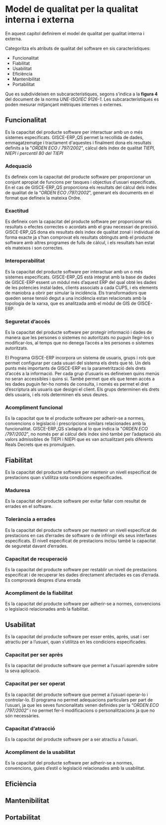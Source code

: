# Model de qualitat per la qualitat interna i externa
En aquest capítol definirem el model de qualitat per qualitat interna i externa.

Categoritza els atributs de qualitat del software en sis característiques:

* Funcionalitat
* Fiabilitat
* Usabilitat
* Eficiència
* Mantenibilitat
* Portabilitat

Que es subdivideixen en subcaracterístiques,  segons s’indica a la **figura 4**
del document de la norma _UNE-ISO/IEC 9126-1_. Les subcaracterístiques es poden
mesurar mitjançant mètriques internes o externes.

## Funcionalitat

Es la capacitat del producte software per interactuar amb un o més sistemes
especificats. GISCE-ERP_QS permet la recollida de dades, emmagatzematge i
tractament d'aquestes i finalment dona els resultats definits a la "_ORDEN
ECO / 797/2002_", càlcul dels índex de qualitat _TIEPI, NIEPI i
percentil 80 del TIEPI_

### Adequació

Es defineix com la capacitat del producte software per proporcionar un conjunt
apropiat de funcions per tasques i objectius d’usuari especificats. En el cas
de GISCE-ERP_QS proporciona els resultats del càlcul dels índex de qualitat de
la “_ORDEN ECO /797/2002_”, generant els documents en el format que defineix la
mateixa Ordre.

### Exactitud

Es defineix com la capacitat del producte software per proporcionar els
resultats o efectes correctes o acordats amb el grau necessari de precisió.
GISCE-ERP_QS dona els resultats dels index de qualitat zonal i individual de
forma exacte ja s’han comprovat els resultats obtinguts amb el producte
software amb altres programes de fulls de càlcul, i els resultats han estat
els mateixos i son correctes.

### Interoperabilitat

Es la capacitat del producte software per interactuar amb un o més sistemes
especificats. GISCE-ERP_QS està integrat amb la base de dades de GISCE-ERP
essent un mòdul més d’aquest ERP del qual obté les dades de les potencies
instal·lades, clients associats a cada CUPS, i els elements de maniobra a
obrir per simular la incidència. Els transformadors que queden sense tensió
degut a una incidència estan relacionats amb la topologia de la xarxa, que
es analitzada amb el mòdul de GIS de GISCE-ERP.

### Seguretat d’accés

Es la capacitat del producte software per protegir informació i dades de manera
que les persones o sistemes no autoritzats no puguin llegir-los o modificar-los,
al temps que no denega l’accés a les persones o sistemes autoritzats.

El Programa GISCE-ERP incorpora un sistema de usuaris, grups i rols que permet
configurar per cada usuari del sistema els drets que té. Un dels punts més
importants de GISCE-ERP es la parametrització dels drets d’accés a la
informació. Per cada grup d’usuaris es defineixen quins menús no seran
accessibles i quins si. També permet que els que tenen accés a les dades
puguin fer-ho només de consulta, i només es permet el dret d’escriptura als
usuaris que designi el client. Els grups determinen els drets dels usuaris,
i els rols determinen els seus deures.

### Acompliment funcional

Es la capacitat que te el producte software per adherir-se a normes,
convencions o legislació i prescripcions similars relacionades amb la
funcionalitat. GISCE-ERP_QS s’adapta al lo que indica la "_ORDEN ECO
/797/2002_", no només per al càlcul dels índex sinó també per l’adaptació als
valors admissibles de TIEPI i NIEPI que es van actualitzant pels diferents Reals
Decrets que es promulguen.

## Fiabilitat

Es la capacitat del producte software per mantenir un nivell especificat de
prestacions quan s’utilitza sota condicions especificades.

### Maduresa

Es la capacitat del producte software per evitar fallar com resultat de
errades en el software.

### Tolerància a errades

Es la capacitat del producte software per mantenir un nivell especificat de
prestacions en cas d’errades de software o de infringir els seus interfases
especificats. El nivell especificat de prestacions inclou també la capacitat
de seguretat davant d’errades.

### Capacitat de recuperació

Es la capacitat del producte software per restablir un nivell de prestacions
especificat i de recuperar les dades directament afectades es cas d’errada.
Es comprovarà despres d’una errada

### Acompliment de la fiabilitat

Es la capacitat del producte software per adherir-se a normes, convencions o
legislació relacionades amb la fiabilitat.

## Usabilitat

Es la capacitat del producte software per esser entès, après, usat i ser
atractiu per a l’usuari, quan s’utilitza en les condicions especificades.

### Capacitat per ser après

Es la capacitat del producte software que permet a l’usuari aprendre sobre la
seva aplicació.

### Capacitat per ser operat

Es la capacitat del producte software que permet a l’usuari operar-lo i
controlar-lo. El programa no permet adequacions particulars per part de
l’usuari, ja que les seves funcionalitats venen definides per la “_ORDEN ECO
/797/2002_” i no permet fer-li modificacions o personalitzacions ja que no
són necessàries.

### Capacitat d’atracció

Es la capacitat del producte software per a ser atractiu a l’usuari.

### Acompliment de la  usabilitat

Es la capacitat del producte software per adherir-se a normes, convencions,
guies d’estil o legislació relacionades amb la usabilitat.

## Eficiència

## Mantenibilitat

## Portabilitat

